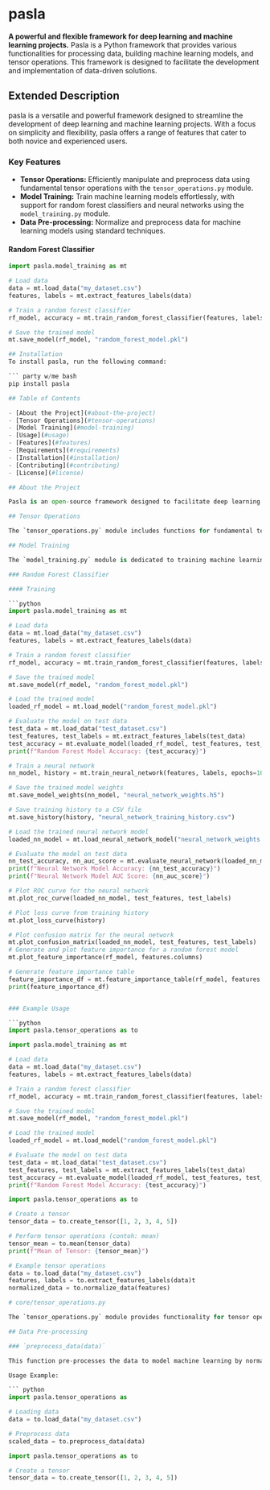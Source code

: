 # pasla

**A powerful and flexible framework for deep learning and machine learning projects.**
Pasla is a Python framework that provides various functionalities for processing data, building machine learning models, and tensor operations. This framework is designed to facilitate the development and implementation of data-driven solutions.

## Extended Description

pasla is a versatile and powerful framework designed to streamline the development of deep learning and machine learning projects. With a focus on simplicity and flexibility, pasla offers a range of features that cater to both novice and experienced users.

### Key Features

- **Tensor Operations:** Efficiently manipulate and preprocess data using fundamental tensor operations with the `tensor_operations.py` module.
- **Model Training:** Train machine learning models effortlessly, with support for random forest classifiers and neural networks using the `model_training.py` module.
- **Data Pre-processing:** Normalize and preprocess data for machine learning models using standard techniques.

#### Random Forest Classifier

```python
import pasla.model_training as mt

# Load data
data = mt.load_data("my_dataset.csv")
features, labels = mt.extract_features_labels(data)

# Train a random forest classifier
rf_model, accuracy = mt.train_random_forest_classifier(features, labels)

# Save the trained model
mt.save_model(rf_model, "random_forest_model.pkl")

## Installation
To install pasla, run the following command:

``` party w/me bash
pip install pasla

## Table of Contents

- [About the Project](#about-the-project)
- [Tensor Operations](#tensor-operations)
- [Model Training](#model-training)
- [Usage](#usage)
- [Features](#features)
- [Requirements](#requirements)
- [Installation](#installation)
- [Contributing](#contributing)
- [License](#license)

## About the Project

Pasla is an open-source framework designed to facilitate deep learning and machine learning tasks. It provides modules for tensor operations, model training, and other essential functionalities.

## Tensor Operations

The `tensor_operations.py` module includes functions for fundamental tensor operations required for data manipulation and preprocessing in machine learning.

## Model Training

The `model_training.py` module is dedicated to training machine learning models and includes functionalities for both random forest classifiers and neural networks. It also provides evaluation metrics and visualization tools.

### Random Forest Classifier

#### Training

```python
import pasla.model_training as mt

# Load data
data = mt.load_data("my_dataset.csv")
features, labels = mt.extract_features_labels(data)

# Train a random forest classifier
rf_model, accuracy = mt.train_random_forest_classifier(features, labels)

# Save the trained model
mt.save_model(rf_model, "random_forest_model.pkl")

# Load the trained model
loaded_rf_model = mt.load_model("random_forest_model.pkl")

# Evaluate the model on test data
test_data = mt.load_data("test_dataset.csv")
test_features, test_labels = mt.extract_features_labels(test_data)
test_accuracy = mt.evaluate_model(loaded_rf_model, test_features, test_labels)
print(f"Random Forest Model Accuracy: {test_accuracy}")

# Train a neural network
nn_model, history = mt.train_neural_network(features, labels, epochs=10)

# Save the trained model weights
mt.save_model_weights(nn_model, "neural_network_weights.h5")

# Save training history to a CSV file
mt.save_history(history, "neural_network_training_history.csv")

# Load the trained neural network model
loaded_nn_model = mt.load_neural_network_model("neural_network_weights.h5")

# Evaluate the model on test data
nn_test_accuracy, nn_auc_score = mt.evaluate_neural_network(loaded_nn_model, test_features, test_labels)
print(f"Neural Network Model Accuracy: {nn_test_accuracy}")
print(f"Neural Network Model AUC Score: {nn_auc_score}")

# Plot ROC curve for the neural network
mt.plot_roc_curve(loaded_nn_model, test_features, test_labels)

# Plot loss curve from training history
mt.plot_loss_curve(history)

# Plot confusion matrix for the neural network
mt.plot_confusion_matrix(loaded_nn_model, test_features, test_labels)
# Generate and plot feature importance for a random forest model
mt.plot_feature_importance(rf_model, features.columns)

# Generate feature importance table
feature_importance_df = mt.feature_importance_table(rf_model, features.columns)
print(feature_importance_df)


### Example Usage

```python
import pasla.tensor_operations as to

import pasla.model_training as mt

# Load data
data = mt.load_data("my_dataset.csv")
features, labels = mt.extract_features_labels(data)

# Train a random forest classifier
rf_model, accuracy = mt.train_random_forest_classifier(features, labels)

# Save the trained model
mt.save_model(rf_model, "random_forest_model.pkl")

# Load the trained model
loaded_rf_model = mt.load_model("random_forest_model.pkl")

# Evaluate the model on test data
test_data = mt.load_data("test_dataset.csv")
test_features, test_labels = mt.extract_features_labels(test_data)
test_accuracy = mt.evaluate_model(loaded_rf_model, test_features, test_labels)
print(f"Random Forest Model Accuracy: {test_accuracy}")

import pasla.tensor_operations as to

# Create a tensor
tensor_data = to.create_tensor([1, 2, 3, 4, 5])

# Perform tensor operations (contoh: mean)
tensor_mean = to.mean(tensor_data)
print(f"Mean of Tensor: {tensor_mean}")

# Example tensor operations
data = to.load_data("my_dataset.csv")
features, labels = to.extract_features_labels(data)t
normalized_data = to.normalize_data(features)

# core/tensor_operations.py

The `tensor_operations.py` module provides functionality for tensor operations and data pre-processing before machine learning models. Following is the functionality provided:

## Data Pre-processing

### `preprocess_data(data)`

This function pre-processes the data to model machine learning by normalizing it using `StandardScaler`.

Usage Example:

``` python
import pasla.tensor_operations as

# Loading data
data = to.load_data("my_dataset.csv")

# Preprocess data
scaled_data = to.preprocess_data(data)

import pasla.tensor_operations as to

# Create a tensor
tensor_data = to.create_tensor([1, 2, 3, 4, 5])


